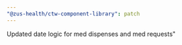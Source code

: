 ```yaml
---
"@zus-health/ctw-component-library": patch
---
```


Updated date logic for med dispenses and med requests"
